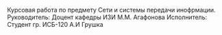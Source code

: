 Курсовая работа по предмету Сети и системы передачи инофрмации.
Руководитель:
Доцент кафедры ИЗИ М.М. Агафонова
Исполнитель:
Студент гр. ИCБ-120 А.И Грушка


